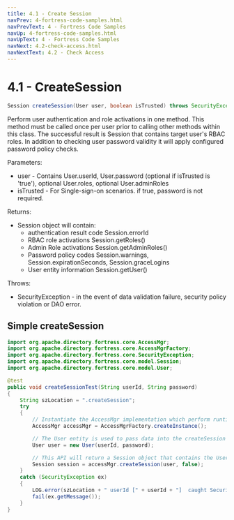 ```yaml
---
title: 4.1 - Create Session
navPrev: 4-fortress-code-samples.html
navPrevText: 4 - Fortress Code Samples
navUp: 4-fortress-code-samples.html
navUpText: 4 - Fortress Code Samples
navNext: 4.2-check-access.html
navNextText: 4.2 - Check Access
---
```


# 4.1 - CreateSession

```java
Session createSession(User user, boolean isTrusted) throws SecurityException
```

Perform user authentication and role activations in one method.
This method must be called once per user prior to calling other methods within this class. The successful result is Session that contains target user's RBAC roles.
In addition to checking user password validity it will apply configured password policy checks.

Parameters:
- user - Contains User.userId, User.password (optional if isTrusted is 'true'), optional User.roles, optional User.adminRoles
- isTrusted - For Single-sign-on scenarios. if true, password is not required.

Returns:
- Session object will contain:
  - authentication result code Session.errorId
  - RBAC role activations Session.getRoles()
  - Admin Role activations Session.getAdminRoles()
  - Password policy codes Session.warnings, Session.expirationSeconds, Session.graceLogins
  - User entity information Session.getUser()

Throws:
- SecurityException - in the event of data validation failure, security policy violation or DAO error.

## Simple createSession

```java
import org.apache.directory.fortress.core.AccessMgr;
import org.apache.directory.fortress.core.AccessMgrFactory;
import org.apache.directory.fortress.core.SecurityException;
import org.apache.directory.fortress.core.model.Session;
import org.apache.directory.fortress.core.model.User;

@test
public void createSessionTest(String userId, String password)
{
    String szLocation = ".createSession";
    try
    {
        // Instantiate the AccessMgr implementation which perform runtime RBAC operations.
        AccessMgr accessMgr = AccessMgrFactory.createInstance();

        // The User entity is used to pass data into the createSession API.
        User user = new User(userId, password);

        // This API will return a Session object that contains the User's activated Roles and other info.
        Session session = accessMgr.createSession(user, false);
    }
    catch (SecurityException ex)
    {
        LOG.error(szLocation + " userId [" + userId + "]  caught SecurityException rc=" + ex.getErrorId() + ", msg=" + ex.getMessage(), ex);
        fail(ex.getMessage());
    }
}
```
